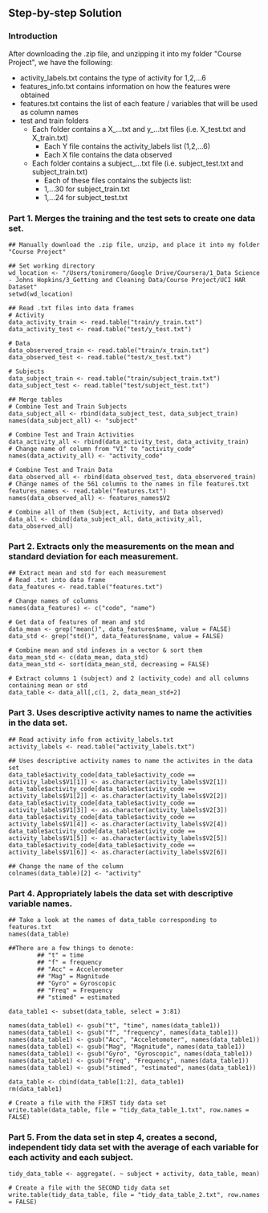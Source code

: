 
## Step-by-step Solution
### Introduction

After downloading the .zip file, and unzipping it into my folder "Course Project", we have the following:

- activity_labels.txt contains the type of activity for 1,2,...6
- features_info.txt contains information on how the features were obtained
- features.txt contains the list of each feature / variables that will be used as column names
- test and train folders
  - Each folder contains a X_...txt and y_...txt files (i.e. X_test.txt and X_train.txt)
    - Each Y file contains the activity_labels list (1,2,...6)
    - Each X file contains the data observed
  - Each folder contains a subject_...txt file (i.e. subject_test.txt and subject_train.txt)
    - Each of these files contains the subjects list:
    - 1,...30 for subject_train.txt
    - 1,...24 for subject_test.txt


### Part 1. Merges the training and the test sets to create one data set.

```
## Manually download the .zip file, unzip, and place it into my folder "Course Project"

## Set working directory
wd_location <- "/Users/toniromero/Google Drive/Coursera/1_Data Science - Johns Hopkins/3_Getting and Cleaning Data/Course Project/UCI HAR Dataset"
setwd(wd_location)

## Read .txt files into data frames
# Activity
data_activity_train <- read.table("train/y_train.txt")
data_activity_test <- read.table("test/y_test.txt")

# Data
data_observered_train <- read.table("train/x_train.txt")
data_observed_test <- read.table("test/x_test.txt")

# Subjects
data_subject_train <- read.table("train/subject_train.txt")
data_subject_test <- read.table("test/subject_test.txt")

## Merge tables
# Combine Test and Train Subjects
data_subject_all <- rbind(data_subject_test, data_subject_train)
names(data_subject_all) <- "subject"

# Combine Test and Train Activities
data_activity_all <- rbind(data_activity_test, data_activity_train)
# Change name of column from "V1" to "activity_code"
names(data_activity_all) <- "activity_code"

# Combine Test and Train Data
data_observed_all <- rbind(data_observed_test, data_observered_train)
# Change names of the 561 columns to the names in file features.txt
features_names <- read.table("features.txt")
names(data_observed_all) <- features_names$V2

# Combine all of them (Subject, Activity, and Data observed)
data_all <- cbind(data_subject_all, data_activity_all, data_observed_all)
```
### Part 2. Extracts only the measurements on the mean and standard deviation for each measurement.

```
## Extract mean and std for each measurement
# Read .txt into data frame
data_features <- read.table("features.txt")

# Change names of columns
names(data_features) <- c("code", "name")

# Get data of features of mean and std
data_mean <- grep("mean()", data_features$name, value = FALSE)
data_std <- grep("std()", data_features$name, value = FALSE)

# Combine mean and std indexes in a vector & sort them
data_mean_std <- c(data_mean, data_std)
data_mean_std <- sort(data_mean_std, decreasing = FALSE)

# Extract columns 1 (subject) and 2 (activity_code) and all columns containing mean or std
data_table <- data_all[,c(1, 2, data_mean_std+2]
```

### Part 3. Uses descriptive activity names to name the activities in the data set.

```
## Read activity info from activity_labels.txt
activity_labels <- read.table("activity_labels.txt")

## Uses descriptive activity names to name the activites in the data set
data_table$activity_code[data_table$activity_code == activity_labels$V1[1]] <- as.character(activity_labels$V2[1])
data_table$activity_code[data_table$activity_code == activity_labels$V1[2]] <- as.character(activity_labels$V2[2])
data_table$activity_code[data_table$activity_code == activity_labels$V1[3]] <- as.character(activity_labels$V2[3])
data_table$activity_code[data_table$activity_code == activity_labels$V1[4]] <- as.character(activity_labels$V2[4])
data_table$activity_code[data_table$activity_code == activity_labels$V1[5]] <- as.character(activity_labels$V2[5])
data_table$activity_code[data_table$activity_code == activity_labels$V1[6]] <- as.character(activity_labels$V2[6])

## Change the name of the column
colnames(data_table)[2] <- "activity"
```

### Part 4. Appropriately labels the data set with descriptive variable names.

```
## Take a look at the names of data_table corresponding to features.txt
names(data_table)

##There are a few things to denote:
        ## "t" = time
        ## "f" = frequency
        ## "Acc" = Accelerometer
        ## "Mag" = Magnitude
        ## "Gyro" = Gyroscopic
        ## "Freq" = Frequency
        ## "stimed" = estimated

data_table1 <- subset(data_table, select = 3:81)

names(data_table1) <- gsub("t", "time", names(data_table1))
names(data_table1) <- gsub("f", "frequency", names(data_table1))
names(data_table1) <- gsub("Acc", "Acceletomoter", names(data_table1))
names(data_table1) <- gsub("Mag", "Magnitude", names(data_table1))
names(data_table1) <- gsub("Gyro", "Gyroscopic", names(data_table1))
names(data_table1) <- gsub("Freq", "Frequency", names(data_table1))
names(data_table1) <- gsub("stimed", "estimated", names(data_table1))

data_table <- cbind(data_table[1:2], data_table1)
rm(data_table1)

# Create a file with the FIRST tidy data set
write.table(data_table, file = "tidy_data_table_1.txt", row.names = FALSE)
```

### Part 5. From the data set in step 4, creates a second, independent tidy data set with the average of each variable for each activity and each subject.

```
tidy_data_table <- aggregate(. ~ subject + activity, data_table, mean)

# Create a file with the SECOND tidy data set
write.table(tidy_data_table, file = "tidy_data_table_2.txt", row.names = FALSE)
```

